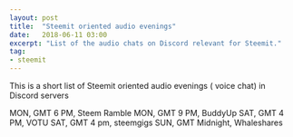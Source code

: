 ```yaml
---
layout: post
title:  "Steemit oriented audio evenings"
date:   2018-06-11 03:00
excerpt: "List of the audio chats on Discord relevant for Steemit."
tag:
- steemit 
---
```


This is a short list of Steemit oriented audio evenings ( voice chat) in Discord servers

MON, GMT 6 PM, Steem Ramble
MON, GMT 9 PM, BuddyUp
SAT, GMT 4 PM, VOTU
SAT, GMT 4 pm, steemgigs 
SUN, GMT Midnight, Whaleshares
